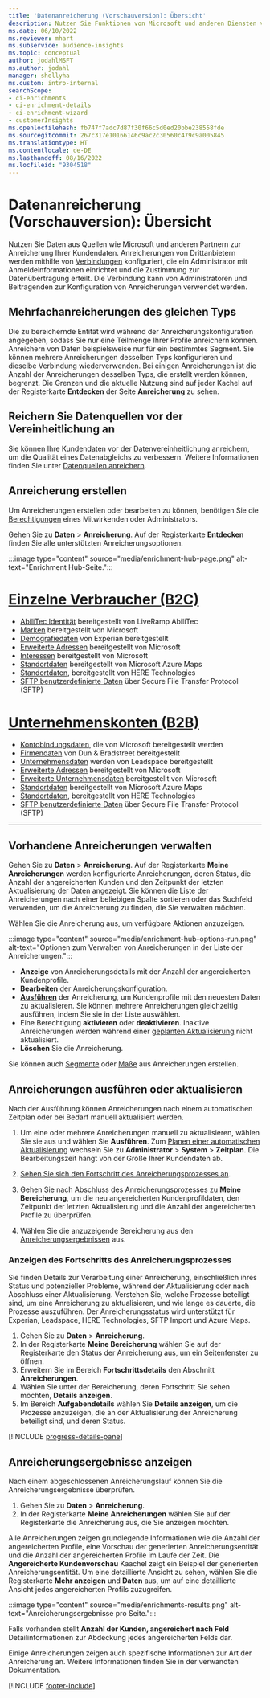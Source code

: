 ```yaml
---
title: 'Datenanreicherung (Vorschauversion): Übersicht'
description: Nutzen Sie Funktionen von Microsoft und anderen Diensten von Drittanbietern, um Ihre Kundendaten anzureichern.
ms.date: 06/10/2022
ms.reviewer: mhart
ms.subservice: audience-insights
ms.topic: conceptual
author: jodahlMSFT
ms.author: jodahl
manager: shellyha
ms.custom: intro-internal
searchScope:
- ci-enrichments
- ci-enrichment-details
- ci-enrichment-wizard
- customerInsights
ms.openlocfilehash: fb747f7adc7d87f30f66c5d0ed20bbe238558fde
ms.sourcegitcommit: 267c317e10166146c9ac2c30560c479c9a005845
ms.translationtype: HT
ms.contentlocale: de-DE
ms.lasthandoff: 08/16/2022
ms.locfileid: "9304518"
---
```

# <a name="data-enrichment-preview-overview"></a>Datenanreicherung (Vorschauversion): Übersicht

Nutzen Sie Daten aus Quellen wie Microsoft und anderen Partnern zur Anreicherung Ihrer Kundendaten. Anreicherungen von Drittanbietern werden mithilfe von [Verbindungen](connections.md) konfiguriert, die ein Administrator mit Anmeldeinformationen einrichtet und die Zustimmung zur Datenübertragung erteilt. Die Verbindung kann von Administratoren und Beitragenden zur Konfiguration von Anreicherungen verwendet werden.  

## <a name="multiple-enrichments-of-the-same-type"></a>Mehrfachanreicherungen des gleichen Typs

Die zu bereichernde Entität wird während der Anreicherungskonfiguration angegeben, sodass Sie nur eine Teilmenge Ihrer Profile anreichern können. Anreichern von Daten beispielsweise nur für ein bestimmtes Segment. Sie können mehrere Anreicherungen desselben Typs konfigurieren und dieselbe Verbindung wiederverwenden. Bei einigen Anreicherungen ist die Anzahl der Anreicherungen desselben Typs, die erstellt werden können, begrenzt. Die Grenzen und die aktuelle Nutzung sind auf jeder Kachel auf der Registerkarte **Entdecken** der Seite **Anreicherung** zu sehen.

## <a name="enrich-data-sources-before-unification"></a>Reichern Sie Datenquellen vor der Vereinheitlichung an

Sie können Ihre Kundendaten vor der Datenvereinheitlichung anreichern, um die Qualität eines Datenabgleichs zu verbessern. Weitere Informationen finden Sie unter [Datenquellen anreichern](data-sources-enrichment.md).

## <a name="create-an-enrichment"></a>Anreicherung erstellen

Um Anreicherungen erstellen oder bearbeiten zu können, benötigen Sie die [Berechtigungen](permissions.md) eines Mitwirkenden oder Administrators.

Gehen Sie zu **Daten** > **Anreicherung**. Auf der Registerkarte **Entdecken** finden Sie alle unterstützten Anreicherungsoptionen.

:::image type="content" source="media/enrichment-hub-page.png" alt-text="Enrichment Hub-Seite.":::

# <a name="individual-consumers-b-to-c"></a>[Einzelne Verbraucher (B2C)](#tab/b2c)

- [AbiliTec Identität](enrichment-liveramp.md) bereitgestellt von LiveRamp AbiliTec
- [Marken](enrichment-microsoft.md) bereitgestellt von Microsoft
- [Demografiedaten](enrichment-experian.md) von Experian bereitgestellt
- [Erweiterte Adressen](enrichment-enhanced-addresses.md) bereitgestellt von Microsoft
- [Interessen](enrichment-microsoft.md) bereitgestellt von Microsoft
- [Standortdaten](enrichment-azure-maps.md) bereitgestellt von Microsoft Azure Maps
- [Standortdaten](enrichment-here.md), bereitgestellt von HERE Technologies
- [SFTP benutzerdefinierte Daten](enrichment-SFTP-custom-import.md) über Secure File Transfer Protocol (SFTP)

# <a name="business-accounts-b-to-b"></a>[Unternehmenskonten (B2B)](#tab/b2b)

- [Kontobindungsdaten](enrichment-office.md), die von Microsoft bereitgestellt werden
- [Firmendaten](enrichment-dnb.md) von Dun & Bradstreet bereitgestellt
- [Unternehmensdaten](enrichment-leadspace.md) werden von Leadspace bereitgestellt
- [Erweiterte Adressen](enrichment-enhanced-addresses.md) bereitgestellt von Microsoft
- [Erweiterte Unternehmensdaten](enrichment-enhanced-company-data.md) bereitgestellt von Microsoft
- [Standortdaten](enrichment-azure-maps.md) bereitgestellt von Microsoft Azure Maps
- [Standortdaten](enrichment-here.md), bereitgestellt von HERE Technologies
- [SFTP benutzerdefinierte Daten](enrichment-SFTP-custom-import.md) über Secure File Transfer Protocol (SFTP)

---

## <a name="manage-existing-enrichments"></a>Vorhandene Anreicherungen verwalten

Gehen Sie zu **Daten** > **Anreicherung**. Auf der Registerkarte **Meine Anreicherungen** werden konfigurierte Anreicherungen, deren Status, die Anzahl der angereicherten Kunden und den Zeitpunkt der letzten Aktualisierung der Daten angezeigt. Sie können die Liste der Anreicherungen nach einer beliebigen Spalte sortieren oder das Suchfeld verwenden, um die Anreicherung zu finden, die Sie verwalten möchten.

Wählen Sie die Anreicherung aus, um verfügbare Aktionen anzuzeigen.

:::image type="content" source="media/enrichment-hub-options-run.png" alt-text="Optionen zum Verwalten von Anreicherungen in der Liste der Anreicherungen.":::

- **Anzeige** von Anreicherungsdetails mit der Anzahl der angereicherten Kundenprofile.
- **Bearbeiten** der Anreicherungskonfiguration.
- [**Ausführen**](#run-or-refresh-enrichments) der Anreicherung, um Kundenprofile mit den neuesten Daten zu aktualisieren. Sie können mehrere Anreicherungen gleichzeitig ausführen, indem Sie sie in der Liste auswählen.
- Eine Berechtigung **aktivieren** oder **deaktivieren**. Inaktive Anreicherungen werden während einer [geplanten Aktualisierung](schedule-refresh.md) nicht aktualisiert.
- **Löschen** Sie die Anreicherung.

Sie können auch [Segmente](segments.md) oder [Maße](measures.md) aus Anreicherungen erstellen.

## <a name="run-or-refresh-enrichments"></a>Anreicherungen ausführen oder aktualisieren

Nach der Ausführung können Anreicherungen nach einem automatischen Zeitplan oder bei Bedarf manuell aktualisiert werden.

1. Um eine oder mehrere Anreicherungen manuell zu aktualisieren, wählen Sie sie aus und wählen Sie **Ausführen**. Zum [Planen einer automatischen Aktualisierung](schedule-refresh.md) wechseln Sie zu **Administrator** > **System** > **Zeitplan**. Die Bearbeitungszeit hängt von der Größe Ihrer Kundendaten ab.

1. [Sehen Sie sich den Fortschritt des Anreicherungsprozesses an](#see-the-progress-of-the-enrichment-process).

1. Gehen Sie nach Abschluss des Anreicherungsprozesses zu **Meine Bereicherung**, um die neu angereicherten Kundenprofildaten, den Zeitpunkt der letzten Aktualisierung und die Anzahl der angereicherten Profile zu überprüfen.

1. Wählen Sie die anzuzeigende Bereicherung aus den [Anreicherungsergebnissen](#view-enrichment-results) aus.

### <a name="see-the-progress-of-the-enrichment-process"></a>Anzeigen des Fortschritts des Anreicherungsprozesses

Sie finden Details zur Verarbeitung einer Anreicherung, einschließlich ihres Status und potenzieller Probleme, während der Aktualisierung oder nach Abschluss einer Aktualisierung. Verstehen Sie, welche Prozesse beteiligt sind, um eine Anreicherung zu aktualisieren, und wie lange es dauerte, die Prozesse auszuführen. Der Anreicherungsstatus wird unterstützt für Experian, Leadspace, HERE Technologies, SFTP Import und Azure Maps.

1. Gehen Sie zu **Daten** > **Anreicherung**.
1. In der Registerkarte **Meine Bereicherung** wählen Sie auf der Registerkarte den Status der Anreicherung aus, um ein Seitenfenster zu öffnen.
1. Erweitern Sie im Bereich **Fortschrittsdetails** den Abschnitt **Anreicherungen**.
1. Wählen Sie unter der Bereicherung, deren Fortschritt Sie sehen möchten, **Details anzeigen**.
1. Im Bereich **Aufgabendetails** wählen Sie **Details anzeigen**, um die Prozesse anzuzeigen, die an der Aktualisierung der Anreicherung beteiligt sind, und deren Status.

[!INCLUDE [progress-details-pane](includes/progress-details-pane.md)]

## <a name="view-enrichment-results"></a>Anreicherungsergebnisse anzeigen

Nach einem abgeschlossenen Anreicherungslauf können Sie die Anreicherungsergebnisse überprüfen.

1. Gehen Sie zu **Daten** > **Anreicherung**.
1. In der Registerkarte **Meine Anreicherungen** wählen Sie auf der Registerkarte die Anreicherung aus, die Sie anzeigen möchten.

Alle Anreicherungen zeigen grundlegende Informationen wie die Anzahl der angereicherten Profile, eine Vorschau der generierten Anreicherungsentität und die Anzahl der angereicherten Profile im Laufe der Zeit. Die **Angereicherte Kundenvorschau** Kaachel zeigt ein Beispiel der generierten Anreicherungsentität. Um eine detaillierte Ansicht zu sehen, wählen Sie die Registerkarte **Mehr anzeigen** und  **Daten** aus, um auf eine detaillierte Ansicht jedes angereicherten Profils zuzugreifen.

:::image type="content" source="media/enrichments-results.png" alt-text="Anreicherungsergebnisse pro Seite.":::

Falls vorhanden stellt **Anzahl der Kunden, angereichert nach Feld** Detailinformationen zur  Abdeckung jedes angereicherten Felds dar.

Einige Anreicherungen zeigen auch spezifische Informationen zur Art der Anreicherung an. Weitere Informationen finden Sie in der verwandten Dokumentation.

[!INCLUDE [footer-include](includes/footer-banner.md)]
